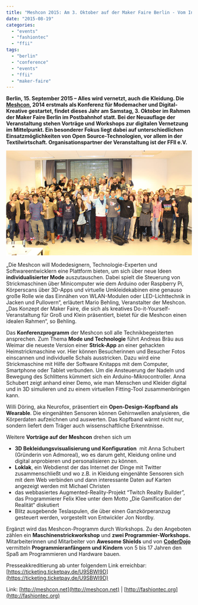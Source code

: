 ```yaml
---
title: "Meshcon 2015: Am 3. Oktober auf der Maker Faire Berlin - Vom Internet der Dinge und elektrisierender Mode"
date: "2015-08-19"
categories: 
  - "events"
  - "fashiontec"
  - "ffii"
tags: 
  - "berlin"
  - "conference"
  - "events"
  - "ffii"
  - "maker-faire"
---
```


**Berlin, 15. September 2015 – Alles wird vernetzt, auch die Kleidung. Die [Meshcon](http://meshcon.net/), 2014 erstmals als Konferenz für Modemacher und Digital-Kreative gestartet, findet dieses Jahr am Samstag, 3. Oktober im Rahmen der Maker Faire Berlin im Postbahnhof statt. Bei der Neuauflage der Veranstaltung stehen Vorträge und Workshops zur digitalen Vernetzung im Mittelpunkt. Ein besonderer Fokus liegt dabei auf unterschiedlichen Einsatzmöglichkeiten von Open Source-Technologien, vor allem in der Textilwirtschaft. Organisationspartner der Veranstaltung ist der FFII e.V.**

[![meshcon14](images/meshcon14.jpg)](http://blog.ffii.org/wp-content/uploads/2015/09/meshcon14.jpg)

„Die Meshcon will Modedesignern, Technologie-Experten und Softwareentwicklern eine Plattform bieten, um sich über neue Ideen **individualisierter Mode** auszutauschen. Dabei spielt die Steuerung von Strickmaschinen über Minicomputer wie dem Arduino oder Raspberry Pi, Körperscans über 3D-Apps und virtuelle Umkleidekabinen eine genauso große Rolle wie das Einnähen von WLAN-Modulen oder LED-Lichttechnik in Jacken und Pullovern“, erläutert Mario Behling, Veranstalter der Meshcon. „Das Konzept der Maker Faire, die sich als kreatives Do-it-Yourself-Veranstaltung für Groß und Klein präsentiert, bietet für die Meshcon einen idealen Rahmen“, so Behling.

Das **Konferenzprogramm** der Meshcon soll alle Technikbegeisterten ansprechen. Zum Thema **Mode und Technologie** führt Andreas Bräu aus Weimar die neueste Version einer **Strick-App** an einer gehackten Heimstrickmaschine vor. Hier können Besucherinnen und Besucher Fotos einscannen und individuelle Schals ausstricken. Dazu wird eine Strickmaschine mit Hilfe der Software Knitapps mit dem Computer, Smartphone oder Tablet verbunden. Um die Ansteuerung der Nadeln und Bewegung des Schlittens kümmert sich ein Arduino-Mikrocontroller. Anna Schubert zeigt anhand einer Demo, wie man Menschen und Kleider digital und in 3D simulieren und zu einem virtuellen Fitting-Tool zusammenbringen kann.

Willi Döring, aka Neurofox, präsentiert ein **Open-Design-Kopfband als Wearable**. Die eingenähten Sensoren können Gehirnwellen analysieren, die Körperdaten aufzeichnen und auswerten. Das Kopfband wärmt nicht nur, sondern liefert dem Träger auch wissenschaftliche Erkenntnisse.

Weitere **Vorträge auf der Meshcon** drehen sich um

- **3D Bekleidungsvisualisierung und Konfiguration**  mit Anna Schubert (Gründerin von Admoreal), wo es darum geht, Kleidung online und digital anprobieren und personalisieren zu können.
- **Loklak**, ein Webdienst der das Internet der Dinge mit Twitter zusammenschließt und wo z.B. in Kleidung eingenähte Sensoren sich mit dem Web verbinden und dann interessante Daten auf Karten angezeigt werden mit Michael Christen
- das webbasiertes Augmented-Reality-Projekt “Twitch Reality Builder”, das Programmierer Felix Klee unter dem Motto „Die Gamification der Realität“ diskutiert
- Blitz ausgebende Teslaspulen, die über einen Ganzkörperanzug gesteuert werden, vorgestellt von Entwickler Jon Nordby.

Ergänzt wird das Meshcon-Programm durch Workshops. Zu den Angeboten zählen ein **Maschinenstrickworkshop** und **zwei Programmier-Workshops.** Mitarbeiterinnen und Mitarbeiter von **Awesome Shields** und von [**CoderDojo**](http://coderdojo.com/) vermitteln **Programmieranfängern und Kindern** von 5 bis 17 Jahren den Spaß am Programmieren und Hardware bauen.

Presseakkreditierung ab unter folgendem Link erreichbar: [https://ticketing.ticketpay.de/U9SBWI9D](https://ticketing.ticketpay.de/U9SBWI9D)

Link: [http://meshcon.net](http://meshcon.net) | [http://fashiontec.org](http://fashiontec.org)
